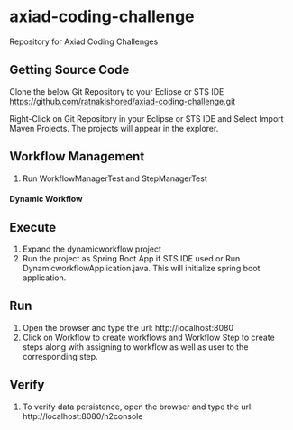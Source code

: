 # axiad-coding-challenge
Repository for Axiad Coding Challenges

## Getting Source Code
Clone the below Git Repository to your Eclipse or STS IDE
https://github.com/ratnakishored/axiad-coding-challenge.git

Right-Click on Git Repository in your Eclipse or STS IDE and Select Import Maven Projects. The projects will appear in the explorer.

## Workflow Management
1. Run WorkflowManagerTest and StepManagerTest

#### Dynamic Workflow ##########################
## Execute 
1. Expand the dynamicworkflow project
2. Run the project as Spring Boot App if STS IDE used or Run DynamicworkflowApplication.java. This will initialize spring boot application.

## Run
1. Open the browser and type the url: http://localhost:8080
2. Click on Workflow to create workflows and Workflow Step to create steps along with assigning to workflow as well as user to the corresponding step.

## Verify
1. To verify data persistence, open the browser and type the url: http://localhost:8080/h2console
